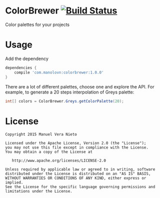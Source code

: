 # ColorBrewer [![Build Status](https://travis-ci.org/manolovn/colorbrewer.svg?branch=master)](https://travis-ci.org/manolovn/colorbrewer)

Color palettes for your projects

# Usage

Add the dependency

```groovy
dependencies {
    compile 'com.manolovn:colorbrewer:1.0.0'
}
```

There are a lot of different palettes, choose one and explore the API.
For example, to generate a 20 steps interpolation of Greys palette:

```java
int[] colors = ColorBrewer.Greys.getColorPalette(20);
```

# License

    Copyright 2015 Manuel Vera Nieto

    Licensed under the Apache License, Version 2.0 (the "License");
    you may not use this file except in compliance with the License.
    You may obtain a copy of the License at

       http://www.apache.org/licenses/LICENSE-2.0

    Unless required by applicable law or agreed to in writing, software
    distributed under the License is distributed on an "AS IS" BASIS,
    WITHOUT WARRANTIES OR CONDITIONS OF ANY KIND, either express or implied.
    See the License for the specific language governing permissions and
    limitations under the License.
